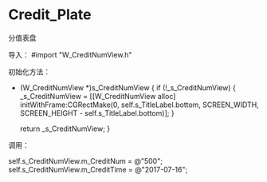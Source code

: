 # Credit_Plate
分值表盘


导入：
#import "W_CreditNumView.h"

初始化方法：
- (W_CreditNumView *)s_CreditNumView
{
    if (!_s_CreditNumView) {
        _s_CreditNumView = [[W_CreditNumView alloc] initWithFrame:CGRectMake(0, self.s_TitleLabel.bottom, SCREEN_WIDTH, SCREEN_HEIGHT - self.s_TitleLabel.bottom)];
    }
    
    return _s_CreditNumView;
}

调用：

  self.s_CreditNumView.m_CreditNum = @"500";
  self.s_CreditNumView.m_CreditTime = @"2017-07-16";
